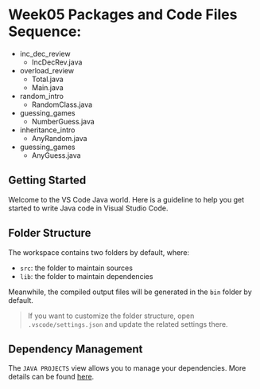 # Week05 Packages and Code Files Sequence:
- inc_dec_review
    - IncDecRev.java
- overload_review
    - Total.java
    - Main.java
- random_intro
    - RandomClass.java
- guessing_games
    - NumberGuess.java
- inheritance_intro
    - AnyRandom.java
- guessing_games
    - AnyGuess.java

## Getting Started

Welcome to the VS Code Java world. Here is a guideline to help you get started to write Java code in Visual Studio Code.

## Folder Structure

The workspace contains two folders by default, where:

- `src`: the folder to maintain sources
- `lib`: the folder to maintain dependencies

Meanwhile, the compiled output files will be generated in the `bin` folder by default.

> If you want to customize the folder structure, open `.vscode/settings.json` and update the related settings there.

## Dependency Management

The `JAVA PROJECTS` view allows you to manage your dependencies. More details can be found [here](https://github.com/microsoft/vscode-java-dependency#manage-dependencies).
